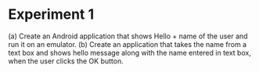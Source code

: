 # Experiment 1

(a) Create an Android application that shows Hello + name of the user and run it on an emulator.
(b) Create an application that takes the name from a text box and shows hello message along with the name entered in text box, when the user clicks the OK button.
